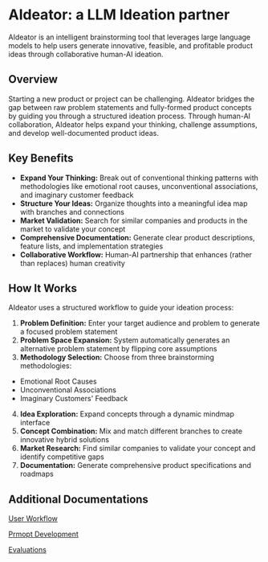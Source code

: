 # AIdeator: a LLM Ideation partner

AIdeator is an intelligent brainstorming tool that leverages large language models to help users generate innovative, feasible, and profitable product ideas through collaborative human-AI ideation.

## Overview
Starting a new product or project can be challenging. AIdeator bridges the gap between raw problem statements and fully-formed product concepts by guiding you through a structured ideation process. Through human-AI collaboration, AIdeator helps expand your thinking, challenge assumptions, and develop well-documented product ideas.

## Key Benefits
* **Expand Your Thinking:** Break out of conventional thinking patterns with methodologies like emotional root causes, unconventional associations, and imaginary customer feedback
* **Structure Your Ideas:** Organize thoughts into a meaningful idea map with branches and connections
* **Market Validation:** Search for similar companies and products in the market to validate your concept
* **Comprehensive Documentation:** Generate clear product descriptions, feature lists, and implementation strategies
* **Collaborative Workflow:** Human-AI partnership that enhances (rather than replaces) human creativity

## How It Works
AIdeator uses a structured workflow to guide your ideation process:

1. **Problem Definition:** Enter your target audience and problem to generate a focused problem statement
2. **Problem Space Expansion:** System automatically generates an alternative problem statement by flipping core assumptions
3. **Methodology Selection:** Choose from three brainstorming methodologies:
* Emotional Root Causes
* Unconventional Associations
* Imaginary Customers' Feedback
4. **Idea Exploration:** Expand concepts through a dynamic mindmap interface
5. **Concept Combination:** Mix and match different branches to create innovative hybrid solutions
6. **Market Research:** Find similar companies to validate your concept and identify competitive gaps
7. **Documentation:** Generate comprehensive product specifications and roadmaps

## Additional Documentations
[User Workflow](./documentations/user_workflow.ipynb)

[Prmopt Development](./documentations/prompt_development.ipynb)

[Evaluations](./documentations/evaluations.ipynb)